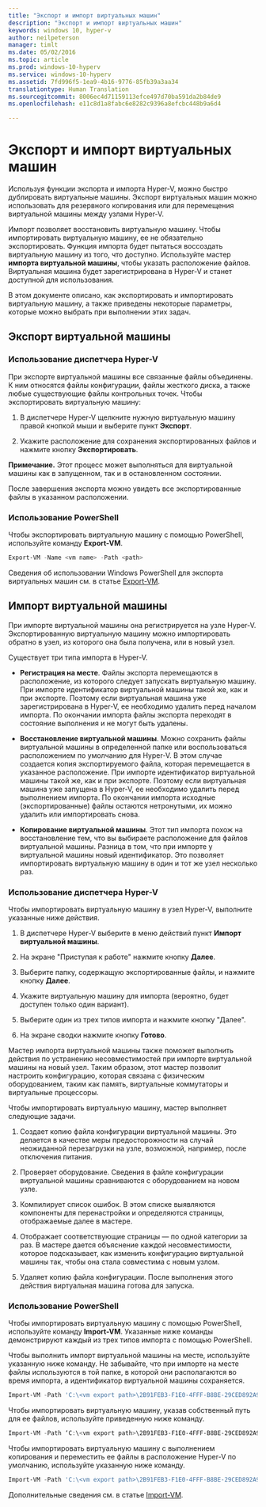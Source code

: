 ```yaml
---
title: "Экспорт и импорт виртуальных машин"
description: "Экспорт и импорт виртуальных машин"
keywords: windows 10, hyper-v
author: neilpeterson
manager: timlt
ms.date: 05/02/2016
ms.topic: article
ms.prod: windows-10-hyperv
ms.service: windows-10-hyperv
ms.assetid: 7fd996f5-1ea9-4b16-9776-85fb39a3aa34
translationtype: Human Translation
ms.sourcegitcommit: 8006ec4d71159113efce497d70ba591da2b84de9
ms.openlocfilehash: e11c8d1a8fabc6e8282c9396a8efcbc448b9a6d4

---
```


# Экспорт и импорт виртуальных машин

Используя функции экспорта и импорта Hyper-V, можно быстро дублировать виртуальные машины.  Экспорт виртуальных машин можно использовать для резервного копирования или для перемещения виртуальной машины между узлами Hyper-V.  

Импорт позволяет восстановить виртуальную машину.  Чтобы импортировать виртуальную машину, ее не обязательно экспортировать. Функция импорта будет пытаться воссоздать виртуальную машину из того, что доступно.  Используйте мастер **импорта виртуальной машины**, чтобы указать расположение файлов. Виртуальная машина будет зарегистрирована в Hyper-V и станет доступной для использования.
 
В этом документе описано, как экспортировать и импортировать виртуальную машину, а также приведены некоторые параметры, которые можно выбрать при выполнении этих задач.

## Экспорт виртуальной машины

### Использование диспетчера Hyper-V

При экспорте виртуальной машины все связанные файлы объединены. К ним относятся файлы конфигурации, файлы жесткого диска, а также любые существующие файлы контрольных точек. Чтобы экспортировать виртуальную машину:

1. В диспетчере Hyper-V щелкните нужную виртуальную машину правой кнопкой мыши и выберите пункт **Экспорт**.

2. Укажите расположение для сохранения экспортированных файлов и нажмите кнопку **Экспортировать**.

**Примечание.** Этот процесс может выполняться для виртуальной машины как в запущенном, так и в остановленном состоянии.

После завершения экспорта можно увидеть все экспортированные файлы в указанном расположении.

### Использование PowerShell

Чтобы экспортировать виртуальную машину с помощью PowerShell, используйте команду **Export-VM**. 

```powershell
Export-VM -Name <vm name> -Path <path>
```

Сведения об использовании Windows PowerShell для экспорта виртуальных машин см. в статье [Export-VM](https://technet.microsoft.com/library/hh848491.aspx).

## Импорт виртуальной машины 

При импорте виртуальной машины она регистрируется на узле Hyper-V. Экспортированную виртуальную машину можно импортировать обратно в узел, из которого она была получена, или в новый узел. 

Существует три типа импорта в Hyper-V.

- **Регистрация на месте**. Файлы экспорта перемещаются в расположение, из которого следует запускать виртуальную машину. При импорте идентификатор виртуальной машины такой же, как и при экспорте. Поэтому если виртуальная машина уже зарегистрирована в Hyper-V, ее необходимо удалить перед началом импорта. По окончании импорта файлы экспорта переходят в состояние выполнения и не могут быть удалены.

- **Восстановление виртуальной машины**. Можно сохранить файлы виртуальной машины в определенной папке или воспользоваться расположением по умолчанию для Hyper-V. В этом случае создается копия экспортируемого файла, которая перемещается в указанное расположение. При импорте идентификатор виртуальной машины такой же, как и при экспорте. Поэтому если виртуальная машина уже запущена в Hyper-V, ее необходимо удалить перед выполнением импорта. По окончании импорта исходные (экспортированные) файлы остаются нетронутыми, их можно удалить или импортировать снова.

- **Копирование виртуальной машины**. Этот тип импорта похож на восстановление тем, что вы выбираете расположение для файлов виртуальной машины. Разница в том, что при импорте у виртуальной машины новый идентификатор. Это позволяет импортировать виртуальную машину в один и тот же узел несколько раз.


### Использование диспетчера Hyper-V

Чтобы импортировать виртуальную машину в узел Hyper-V, выполните указанные ниже действия.

1. В диспетчере Hyper-V выберите в меню действий пункт **Импорт виртуальной машины**.

2. На экране "Приступая к работе" нажмите кнопку **Далее**.

3. Выберите папку, содержащую экспортированные файлы, и нажмите кнопку **Далее**.

4. Укажите виртуальную машину для импорта (вероятно, будет доступен только один вариант).

5. Выберите один из трех типов импорта и нажмите кнопку "Далее". 

6. На экране сводки нажмите кнопку **Готово**.

Мастер импорта виртуальной машины также поможет выполнить действия по устранению несовместимостей при импорте виртуальной машины на новый узел. Таким образом, этот мастер позволит настроить конфигурацию, которая связана с физическим оборудованием, таким как память, виртуальные коммутаторы и виртуальные процессоры.

Чтобы импортировать виртуальную машину, мастер выполняет следующие задачи.  
1. Создает копию файла конфигурации виртуальной машины. Это делается в качестве меры предосторожности на случай неожиданной перезагрузки на узле, возможной, например, после отключения питания.  

2. Проверяет оборудование. Сведения в файле конфигурации виртуальной машины сравниваются с оборудованием на новом узле.

3. Компилирует список ошибок. В этом списке выявляются компоненты для перенастройки и определяются страницы, отображаемые далее в мастере.

4. Отображает соответствующие страницы — по одной категории за раз. В мастере дается объяснение каждой несовместимости, которое подсказывает, как изменить конфигурацию виртуальной машины так, чтобы она стала совместима с новым узлом.

5. Удаляет копию файла конфигурации. После выполнения этого действия виртуальная машина готова для запуска.


### Использование PowerShell

Чтобы импортировать виртуальную машину с помощью PowerShell, используйте команду **Import-VM**.  Указанные ниже команды демонстрируют каждый из трех типов импорта с помощью PowerShell.

Чтобы выполнить импорт виртуальной машины на месте, используйте указанную ниже команду. Не забывайте, что при импорте на месте файлы используются в той папке, в которой они располагаются во время импорта, а идентификатор виртуальной машины сохраняется.

```powershell
Import-VM -Path 'C:\<vm export path>\2B91FEB3-F1E0-4FFF-B8BE-29CED892A95A.vmcx' 
```

Чтобы импортировать виртуальную машину, указав собственный путь для ее файлов, используйте приведенную ниже команду.

```powershell
Import-VM -Path ‘C:\<vm export path>\2B91FEB3-F1E0-4FFF-B8BE-29CED892A95A.vmcx' -Copy -VhdDestinationPath 'D:\Virtual Machines\WIN10DOC' -VirtualMachinePath 'D:\Virtual Machines\WIN10DOC'
```

Чтобы импортировать виртуальную машину с выполнением копирования и переместить ее файлы в расположение Hyper-V по умолчанию, используйте указанную ниже команду.

``` PowerShell
Import-VM -Path 'C:\<vm export path>\2B91FEB3-F1E0-4FFF-B8BE-29CED892A95A.vmcx' -Copy -GenerateNewId
```

Дополнительные сведения см. в статье [Import-VM](https://technet.microsoft.com/library/hh848495.aspx).



<!--HONumber=Jun16_HO4-->


